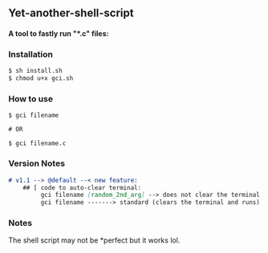 ## Yet-another-shell-script
#### A tool to fastly run "*.c" files:


### Installation
```sh
$ sh install.sh
$ chmod u+x gci.sh
```

### How to use
```$sh
$ gci filename

# OR

$ gci filename.c
```
### Version Notes

```md
# v1.1 --> @default --< new feature: 
    ## [ code to auto-clear terminal:
         gci filename [random_2nd_arg] --> does not clear the terminal
         gci filename -------> standard (clears the terminal and runs)
```

### Notes

The shell script may not be *perfect but it works lol.
